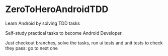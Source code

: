 # ZeroToHeroAndroidTDD
Learn Android by solving TDD tasks

Self-study practical tasks to become Android Developer.

Just checkout branches, solve the tasks, run ui tests and unit tests to check they pass: go to next one

